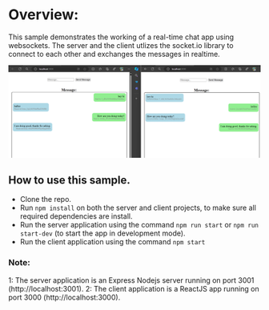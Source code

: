# Overview:
This sample demonstrates the working of a real-time chat app using websockets. The server and the client utlizes the socket.io library to connect to each other and exchanges the messages in realtime.

![alt text](Screenshot_1.png)

## How to use this sample.
- Clone the repo.
- Run `npm install` on both the server and client projects, to make sure all required dependencies are install.
- Run the server application using the command `npm run start` or `npm run start-dev` (to start the app in development mode).
- Run the client application using the command `npm start`

### Note:
1: The server application is an Express Nodejs server running on port 3001 (http://localhost:3001).
2: The client application is a ReactJS app running on port 3000 (http://localhost:3000).